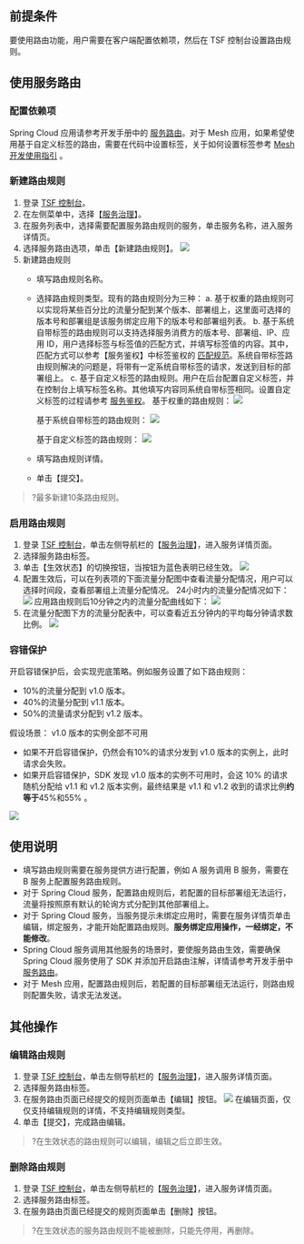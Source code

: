## 前提条件
要使用路由功能，用户需要在客户端配置依赖项，然后在 TSF 控制台设置路由规则。

## 使用服务路由
### 配置依赖项
Spring Cloud 应用请参考开发手册中的 [服务路由](https://cloud.tencent.com/document/product/649/33887)。对于 Mesh 应用，如果希望使用基于自定义标签的路由，需要在代码中设置标签，关于如何设置标签参考 [Mesh 开发使用指引](<https://cloud.tencent.com/document/product/649/19049>) 。

### 新建路由规则
1. 登录 [TSF 控制台](https://console.cloud.tencent.com/tsf)。
2. 在左侧菜单中，选择【[服务治理](https://console.cloud.tencent.com/tsf/service)】。
3. 在服务列表中，选择需要配置服务路由规则的服务，单击服务名称，进入服务详情页。
4. 选择服务路由选项，单击【新建路由规则】。
   ![](https://main.qcloudimg.com/raw/26231db73582d6696d4431c067f638f0.png)
5. 新建路由规则
   - 填写路由规则名称。
   - 选择路由规则类型。现有的路由规则分为三种：
   a. 基于权重的路由规则可以实现将某些百分比的流量分配到某个版本、部署组上，这里面可选择的版本号和部署组是该服务绑定应用下的版本号和部署组列表。
	 b. 基于系统自带标签的路由规则可以支持选择服务消费方的版本号、部署组、IP、应用 ID，用户选择标签与标签值的匹配方式，并填写标签值的内容。其中，匹配方式可以参考【服务鉴权】中标签鉴权的 [匹配规范](https://cloud.tencent.com/document/product/649/15549)。系统自带标签路由规则解决的问题是，将带有一定系统自带标签的请求，发送到目标的部署组上。
	 c. 基于自定义标签的路由规则。用户在后台配置自定义标签，并在控制台上填写标签名称。其他填写内容同系统自带标签相同。设置自定义标签的过程请参考 [服务鉴权](https://cloud.tencent.com/document/product/649/16621)。
     基于权重的路由规则：
     ![](https://main.qcloudimg.com/raw/9627e90316443e4bffc220acccd1a718.png)

     基于系统自带标签的路由规则：
     ![](https://main.qcloudimg.com/raw/c0e5b4715310e83ac9b9bf158fb16e52.png)

     基于自定义标签的路由规则：
     ![](https://main.qcloudimg.com/raw/29013aad643b527f957d7cc7af2250a4.png)

   - 填写路由规则详情。
   - 单击【提交】。

 >?最多新建10条路由规则。



### 启用路由规则
1. 登录 [TSF 控制台](https://console.cloud.tencent.com/tsf)，单击左侧导航栏的【[服务治理](https://console.cloud.tencent.com/tsf/service)】，进入服务详情页面。
2. 选择服务路由标签。
3. 单击【生效状态】的切换按钮，当按钮为蓝色表明已经生效。
   ![](https://main.qcloudimg.com/raw/e8936b18d806c0731061e271456bd42d.png)
4. 配置生效后，可以在列表项的下面流量分配图中查看流量分配情况，用户可以选择时间段，查看部署组上流量分配情况。
 24小时内的流量分配情况如下：
   ![](https://main.qcloudimg.com/raw/9d5d43a878664ca9e80aaa5a0790d22d.png)
  应用路由规则后10分钟之内的流量分配曲线如下：
   ![](https://main.qcloudimg.com/raw/d99d5b0a5ea68dacfd6c2106ea56725f.png)
5. 在流量分配图下方的流量分配表中，可以查看近五分钟内的平均每分钟请求数比例。
 ![](https://main.qcloudimg.com/raw/b301b107ffd5a32eaf211df4f6e0212f.png)

### 容错保护
开启容错保护后，会实现兜底策略。例如服务设置了如下路由规则：
- 10%的流量分配到 v1.0 版本。
- 40%的流量分配到 v1.1 版本。
- 50%的流量请求分配到 v1.2 版本。

假设场景： v1.0 版本的实例全部不可用
- 如果不开启容错保护，仍然会有10%的请求分发到 v1.0 版本的实例上，此时请求会失败。
- 如果开启容错保护，SDK 发现 v1.0 版本的实例不可用时，会这 10% 的请求随机分配给  v1.1 和 v1.2 版本实例，最终结果是 v1.1 和 v1.2 收到的请求比例**约等于**45%和55% 。

![](https://main.qcloudimg.com/raw/52bfa3fe8d8223f7580b09a403999051.png)

## 使用说明
- 填写路由规则需要在服务提供方进行配置，例如 A 服务调用 B 服务，需要在 B 服务上配置服务路由规则。
- 对于 Spring Cloud 服务，配置路由规则后，若配置的目标部署组无法运行，流量将按照原有默认的轮询方式分配到其他部署组上。
- 对于 Spring Cloud 服务，当服务提示未绑定应用时，需要在服务详情页单击编辑，绑定服务，才能开始配置路由规则。**服务绑定应用操作，一经绑定，不能修改**。
- Spring Cloud 服务调用其他服务的场景时，要使服务路由生效，需要确保 Spring Cloud 服务使用了 SDK 并添加开启路由注解，详情请参考开发手册中 [服务路由](https://cloud.tencent.com/document/product/649/33887)。
- 对于 Mesh 应用，配置路由规则后，若配置的目标部署组无法运行，则路由规则配置失败，请求无法发送。

## 其他操作
### 编辑路由规则
1. 登录 [TSF 控制台](https://console.cloud.tencent.com/tsf)，单击左侧导航栏的【[服务治理](https://console.cloud.tencent.com/tsf/service)】，进入服务详情页面。
2. 选择服务路由标签。
3. 在服务路由页面已经提交的规则页面单击【编辑】按钮。
   ![](https://main.qcloudimg.com/raw/e9becdd36b5d67e845eac18e229104da.png)
   在编辑页面，仅仅支持编辑规则的详情，不支持编辑规则类型。
4. 单击【提交】，完成路由编辑。
>?在生效状态的路由规则可以编辑，编辑之后立即生效。

   
### 删除路由规则
1. 登录 [TSF 控制台](https://console.cloud.tencent.com/tsf)，单击左侧导航栏的【[服务治理](https://console.cloud.tencent.com/tsf/service)】，进入服务详情页面。
2. 选择服务路由标签。
3. 在服务路由页面已经提交的规则页面单击【删除】按钮。
>?在生效状态的服务路由规则不能被删除，只能先停用，再删除。



